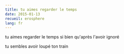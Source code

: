 ```yaml
---
title: tu aimes regarder le temps
date: 2015-01-13
recueil: erosphere
lang: fr
---
```


tu aimes regarder le temps
si bien qu'après l'avoir ignoré

tu sembles avoir loupé ton train

